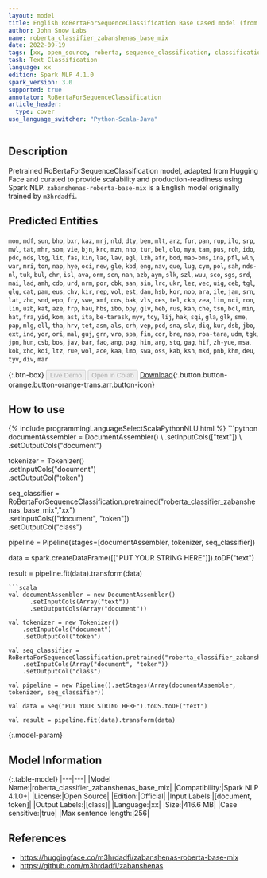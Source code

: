 ```yaml
---
layout: model
title: English RoBertaForSequenceClassification Base Cased model (from m3hrdadfi)
author: John Snow Labs
name: roberta_classifier_zabanshenas_base_mix
date: 2022-09-19
tags: [xx, open_source, roberta, sequence_classification, classification]
task: Text Classification
language: xx
edition: Spark NLP 4.1.0
spark_version: 3.0
supported: true
annotator: RoBertaForSequenceClassification
article_header:
  type: cover
use_language_switcher: "Python-Scala-Java"
---
```


## Description

Pretrained RoBertaForSequenceClassification model, adapted from Hugging Face and curated to provide scalability and production-readiness using Spark NLP. `zabanshenas-roberta-base-mix` is a English model originally trained by `m3hrdadfi`.

## Predicted Entities

`mon`, `mdf`, `sun`, `bho`, `bxr`, `kaz`, `mrj`, `nld`, `dty`, `ben`, `mlt`, `arz`, `fur`, `pan`, `rup`, `ilo`, `srp`, `mwl`, `tat`, `mhr`, `som`, `vie`, `bjn`, `krc`, `mzn`, `nno`, `tur`, `bel`, `olo`, `mya`, `tam`, `pus`, `roh`, `ido`, `pdc`, `nds`, `ltg`, `lit`, `fas`, `kin`, `lao`, `lav`, `egl`, `lzh`, `afr`, `bod`, `map-bms`, `ina`, `pfl`, `wln`, `war`, `mri`, `ton`, `nap`, `hye`, `oci`, `new`, `gle`, `kbd`, `eng`, `nav`, `que`, `lug`, `cym`, `pol`, `sah`, `nds-nl`, `tuk`, `bul`, `chr`, `isl`, `ava`, `orm`, `scn`, `nan`, `azb`, `aym`, `slk`, `szl`, `wuu`, `sco`, `sgs`, `srd`, `mai`, `lad`, `amh`, `cdo`, `urd`, `nrm`, `por`, `cbk`, `san`, `sin`, `lrc`, `ukr`, `lez`, `vec`, `uig`, `ceb`, `tgl`, `glg`, `cat`, `pam`, `eus`, `chv`, `kir`, `nep`, `vol`, `est`, `dan`, `hsb`, `kor`, `nob`, `ara`, `ile`, `jam`, `srn`, `lat`, `zho`, `snd`, `epo`, `fry`, `swe`, `xmf`, `cos`, `bak`, `vls`, `ces`, `tel`, `ckb`, `zea`, `lim`, `nci`, `ron`, `lin`, `uzb`, `kat`, `aze`, `frp`, `hau`, `hbs`, `ibo`, `bpy`, `glv`, `heb`, `rus`, `kan`, `che`, `tsn`, `bcl`, `min`, `hat`, `fra`, `yid`, `kom`, `ast`, `ita`, `be-tarask`, `myv`, `tcy`, `lij`, `hak`, `sqi`, `gla`, `glk`, `sme`, `pap`, `mlg`, `ell`, `tha`, `hrv`, `tet`, `asm`, `als`, `crh`, `vep`, `pcd`, `sna`, `slv`, `diq`, `kur`, `dsb`, `jbo`, `ext`, `ind`, `yor`, `ori`, `mal`, `guj`, `grn`, `vro`, `spa`, `fin`, `cor`, `bre`, `nso`, `roa-tara`, `udm`, `tgk`, `jpn`, `hun`, `csb`, `bos`, `jav`, `bar`, `fao`, `ang`, `pag`, `hin`, `arg`, `stq`, `gag`, `hif`, `zh-yue`, `msa`, `kok`, `xho`, `koi`, `ltz`, `rue`, `wol`, `ace`, `kaa`, `lmo`, `swa`, `oss`, `kab`, `ksh`, `mkd`, `pnb`, `khm`, `deu`, `tyv`, `div`, `mar`

{:.btn-box}
<button class="button button-orange" disabled>Live Demo</button>
<button class="button button-orange" disabled>Open in Colab</button>
[Download](https://s3.amazonaws.com/auxdata.johnsnowlabs.com/public/models/roberta_classifier_zabanshenas_base_mix_xx_4.1.0_3.0_1663619837290.zip){:.button.button-orange.button-orange-trans.arr.button-icon}

## How to use



<div class="tabs-box" markdown="1">
{% include programmingLanguageSelectScalaPythonNLU.html %}
```python
documentAssembler = DocumentAssembler() \
    .setInputCols(["text"]) \
    .setOutputCols("document")

tokenizer = Tokenizer() \
    .setInputCols("document") \
    .setOutputCol("token")

seq_classifier = RoBertaForSequenceClassification.pretrained("roberta_classifier_zabanshenas_base_mix","xx") \
    .setInputCols(["document", "token"]) \
    .setOutputCol("class")
    
pipeline = Pipeline(stages=[documentAssembler, tokenizer, seq_classifier])

data = spark.createDataFrame([["PUT YOUR STRING HERE"]]).toDF("text")

result = pipeline.fit(data).transform(data)
```
```scala
val documentAssembler = new DocumentAssembler() 
      .setInputCols(Array("text")) 
      .setOutputCols(Array("document"))
      
val tokenizer = new Tokenizer()
    .setInputCols("document")
    .setOutputCol("token")
 
val seq_classifier = RoBertaForSequenceClassification.pretrained("roberta_classifier_zabanshenas_base_mix","xx") 
    .setInputCols(Array("document", "token"))
    .setOutputCol("class")
   
val pipeline = new Pipeline().setStages(Array(documentAssembler, tokenizer, seq_classifier))

val data = Seq("PUT YOUR STRING HERE").toDS.toDF("text")

val result = pipeline.fit(data).transform(data)
```
</div>

{:.model-param}
## Model Information

{:.table-model}
|---|---|
|Model Name:|roberta_classifier_zabanshenas_base_mix|
|Compatibility:|Spark NLP 4.1.0+|
|License:|Open Source|
|Edition:|Official|
|Input Labels:|[document, token]|
|Output Labels:|[class]|
|Language:|xx|
|Size:|416.6 MB|
|Case sensitive:|true|
|Max sentence length:|256|

## References

- https://huggingface.co/m3hrdadfi/zabanshenas-roberta-base-mix
- https://github.com/m3hrdadfi/zabanshenas